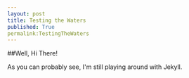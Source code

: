 ```yaml
---
layout: post
title: Testing the Waters
published: True
permalink:TestingTheWaters
---
```


##Well, Hi There!

As you can probably see, I'm still playing around with Jekyll.